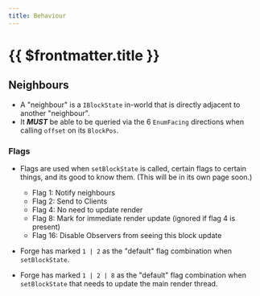 ```yaml
---
title: Behaviour
---
```


# {{ $frontmatter.title }}

## Neighbours

- A "neighbour" is a `IBlockState` in-world that is directly adjacent to another "neighbour".
- It **_MUST_** be able to be queried via the 6 `EnumFacing` directions when calling `offset` on its `BlockPos`.

### Flags

- Flags are used when `setBlockState` is called, certain flags to certain things, and its good to know them. (This will be in its own page soon.)

  - Flag 1: Notify neighbours
  - Flag 2: Send to Clients
  - Flag 4: No need to update render
  - Flag 8: Mark for immediate render update (ignored if flag 4 is present)
  - Flag 16: Disable Observers from seeing this block update

- Forge has marked `1 | 2` as the "default" flag combination when `setBlockState`.
- Forge has marked `1 | 2 | 8` as the "default" flag combination when `setBlockState` that needs to update the main render thread.
